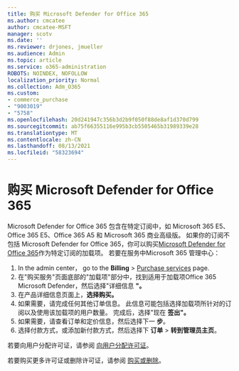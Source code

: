 ```yaml
---
title: 购买 Microsoft Defender for Office 365
ms.author: cmcatee
author: cmcatee-MSFT
manager: scotv
ms.date: ''
ms.reviewer: drjones, jmueller
ms.audience: Admin
ms.topic: article
ms.service: o365-administration
ROBOTS: NOINDEX, NOFOLLOW
localization_priority: Normal
ms.collection: Adm_O365
ms.custom:
- commerce_purchase
- "9003019"
- "5758"
ms.openlocfilehash: 20d241947c356b3d2b9f050f88de8af1d370d799
ms.sourcegitcommit: ab75f66355116e995b3cb5505465b31989339e28
ms.translationtype: MT
ms.contentlocale: zh-CN
ms.lasthandoff: 08/13/2021
ms.locfileid: "58323694"
---
```

# <a name="purchase-microsoft-defender-for-office-365"></a>购买 Microsoft Defender for Office 365

Microsoft Defender for Office 365 包含在特定订阅中，如 Microsoft 365 E5、Office 365 E5、Office 365 A5 和 Microsoft 365 商业高级版。 如果你的订阅不包括 Microsoft Defender for Office 365，你可以购买[Microsoft Defender for Office 365](https://docs.microsoft.com/microsoft-365/security/office-365-security/office-365-atp)作为特定订阅的加载项。 若要在服务中Microsoft 365 管理中心：

1. In the admin center， go to the **Billing**  >  [Purchase services](https://go.microsoft.com/fwlink/p/?linkid=868433) page.
2. 在"购买服务"页面底部的"加载项"部分中，找到适用于加载项Office 365 Microsoft Defender，然后选择"详细信息 **"。**
3. 在产品详细信息页面上，**选择购买。**
4. 如果需要，请完成任何其他订单信息。 此信息可能包括选择加载项所针对的订阅以及使用该加载项的用户数量。 完成后，选择"现在 **签出"。**
5. 如果需要，请查看订单和定价信息，然后选择下一 **步**。
6. 选择付款方式，或添加新付款方式，然后选择下 **订单**  >  **转到管理员主页**。

若要向用户分配许可证，请参阅 [向用户分配许可证](https://docs.microsoft.com/microsoft-365/admin/manage/assign-licenses-to-users)。

若要购买更多许可证或删除许可证，请参阅 [购买或删除](https://docs.microsoft.com/microsoft-365/commerce/licenses/buy-licenses#buy-or-remove-licenses-for-your-business-subscription)。
